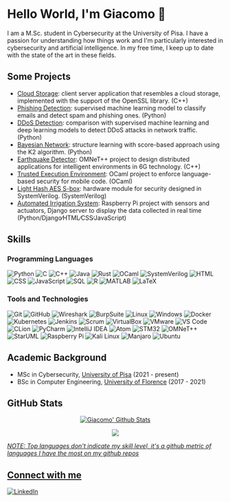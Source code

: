 # Hello World, I'm Giacomo 👋

I am a M.Sc. student in Cybersecurity at the University of Pisa. I have a passion for understanding how things work and I'm particularly interested in cybersecurity and artificial intelligence. In my free time, I keep up to date with the state of the art in these fields.

## Some Projects
- [Cloud Storage](https://github.com/giacomovitangeli/Applied-Cryptography): client server application that resembles a cloud storage, implemented with the support of the OpenSSL library. (C++)
- [Phishing Detection](https://github.com/giacomovitangeli/phishing-detection): supervised machine learning model to classify emails and detect spam and phishing ones. (Python)
- [DDoS Detection](https://github.com/giacomovitangeli/ddos-detection.git): comparison with supervised machine learning and deep learning models to detect DDoS attacks in network traffic. (Python)
- [Bayesian Network](https://github.com/giacomovitangeli/Structure-Learning-Bayesian-Network): structure learning with score-based approach using the K2 algorithm. (Python)
- [Earthquake Detector](https://github.com/giacomovitangeli/EarthquakeDetector): OMNeT++ project to design distributed applications for intelligent environments in 6G technology. (C++)
- [Trusted Execution Environment](https://github.com/giacomovitangeli/Trusted-Execution-Environment): OCaml project to enforce language-based security for mobile code. (OCaml)
- [Light Hash AES S-box](https://github.com/giacomovitangeli/Hardware-and-Embedded-Security): hardware module for security designed in SystemVerilog. (SystemVerilog)
- [Automated Irrigation System](https://github.com/giacomovitangeli/Automated-Irrigation-System): Raspberry Pi project with sensors and actuators, Django server to display the data collected in real time (Python/Django∕HTML∕CSS∕JavaScript)

## Skills

### Programming Languages
![Python](https://img.shields.io/badge/-Python-black?style=flat&logo=python)
![C](https://img.shields.io/badge/-C-black?style=flat&logo=c)
![C++](https://img.shields.io/badge/-C++-black?style=flat&logo=c%2B%2B)
![Java](https://img.shields.io/badge/-Java-black?style=flat&logo=java)
![Rust](https://img.shields.io/badge/-Rust-black?style=flat&logo=rust)
![OCaml](https://img.shields.io/badge/-OCaml-black?style=flat&logo=ocaml)
![SystemVerilog](https://img.shields.io/badge/-SystemVerilog-black?style=flat&logo=systemverilog)
![HTML](https://img.shields.io/badge/-HTML-black?style=flat&logo=html5)
![CSS](https://img.shields.io/badge/-CSS-black?style=flat&logo=css3)
![JavaScript](https://img.shields.io/badge/-JavaScript-black?style=flat&logo=javascript)
![SQL](https://img.shields.io/badge/-SQL-black?style=flat&logo=sql)
![R](https://img.shields.io/badge/-R-black?style=flat&logo=r)
![MATLAB](https://img.shields.io/badge/-MATLAB-black?style=flat&logo=matlab)
![LaTeX](https://img.shields.io/badge/-LaTeX-black?style=flat&logo=latex)

### Tools and Technologies
![Git](https://img.shields.io/badge/-Git-black?style=flat&logo=git)
![GitHub](https://img.shields.io/badge/-GitHub-black?style=flat&logo=github)
![Wireshark](https://img.shields.io/badge/-Wireshark-black?style=flat&logo=wireshark)
![BurpSuite](https://img.shields.io/badge/-BurpSuite-black?style=flat&logo=burp)
![Linux](https://img.shields.io/badge/-Linux-black?style=flat&logo=linux)
![Windows](https://img.shields.io/badge/-Windows-black?style=flat&logo=windows)
![Docker](https://img.shields.io/badge/-Docker-black?style=flat&logo=docker)
![Kubernetes](https://img.shields.io/badge/-Kubernetes-black?style=flat&logo=kubernetes)
![Jenkins](https://img.shields.io/badge/-Jenkins-black?style=flat&logo=jenkins)
![Scrum](https://img.shields.io/badge/-Scrum-black?style=flat&logo=scrum)
![VirtualBox](https://img.shields.io/badge/-VirtualBox-black?style=flat&logo=virtualbox)
![VMware](https://img.shields.io/badge/-VMware-black?style=flat&logo=vmware)
![VS Code](https://img.shields.io/badge/-VS%20Code-black?style=flat&logo=visual-studio-code)
![CLion](https://img.shields.io/badge/-CLion-black?style=flat&logo=clion)
![PyCharm](https://img.shields.io/badge/-PyCharm-black?style=flat&logo=pycharm)
![IntelliJ IDEA](https://img.shields.io/badge/-IntelliJ%20IDEA-black?style=flat&logo=intellij-idea)
![Atom](https://img.shields.io/badge/-Atom-black?style=flat&logo=atom)
![STM32](https://img.shields.io/badge/-STM32-black?style=flat&logo=stm32)
![OMNeT++](https://img.shields.io/badge/-OMNeT%2B%2B-black?style=flat&logo=omnet%2B%2B)
![StarUML](https://img.shields.io/badge/-StarUML-black?style=flat&logo=staruml)
![Raspberry Pi](https://img.shields.io/badge/-Raspberry%20Pi-black?style=flat&logo=raspberry-pi)
![Kali Linux](https://img.shields.io/badge/-Kali%20Linux-black?style=flat&logo=kali-linux)
![Manjaro](https://img.shields.io/badge/-Manjaro-black?style=flat&logo=manjaro)
![Ubuntu](https://img.shields.io/badge/-Ubuntu-black?style=flat&logo=ubuntu)

## Academic Background
- MSc in Cybersecurity, [University of Pisa](https://www.unipi.it/index.php/english) (2021 - present)
- BSc in Computer Engineering, [University of Florence](https://www.unifi.it/changelang-eng.html) (2017 - 2021)

## GitHub Stats
<p align="center">
  <a href="https://github.com/giacomovitangeli">
    <img src="https://github-readme-stats.vercel.app/api?username=giacomovitangeli&count_private=true&show_icons=True&theme=dark&hide=issues,contribs" alt="Giacomo' Github Stats"/></a>
</p>

<p align="center">
  <a href="https://github.com/giacomovitangeli">
    <img src="https://github-readme-stats.vercel.app/api/top-langs/?username=giacomovitangeli&layout=compact&show_icons=True&theme=dark"/>
</p>

_NOTE: Top languages don't indicate my skill level, it's a github metric of languages I have the most on my github repos_
  
  
## Connect with me
  
[![LinkedIn][linkedin-shield]][linkedin-url]

[linkedin-shield]: https://img.shields.io/badge/-LinkedIn-blue?style=flat&logo=linkedin
[linkedin-url]: https://www.linkedin.com/in/giacomovitangeli
  
